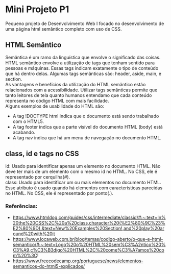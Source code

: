 # Mini Projeto P1
Pequeno projeto de Desenvolvimento Web I focado no desenvolvimento de uma página html semântico completo com uso de CSS.

## HTML Semântico
   Semântica é um ramo da linguística que envolve o significado das coisas. HTML semântico envolve a utilização de tags que tenham sentido para pessoas e máquinas. Essas tags indicam exatamente o tipo de conteúdo que há dentro delas. Algumas tags semânticas são: header, aside, main, e section.  
   As vantagens e benefícios da utilização do HTML semântico estão relacionados com a acessibilidade. Utilizar tags semânticas permite que tanto leitores de tela quanto humanos entendamo que cada conteúdo representa no código HTML com mais facilidade.  
   Alguns exemplos de usabilidade do HTML são:
   - A tag !DOCTYPE html indica que o documento está sendo trabalhado com o HTML5.
   - A tag footer indica que a parte visível do documento HTML (body) está acabando.
   - A tag nav indica que há um menu de navegação no documento HTML.

## class, id e tags no CSS
id: Usado para identificar apenas um elemento no documento HTML. Não deve ter mais de um elemento com o mesmo id no HTML. No CSS, ele é representado por cerquilha(#).  
class: Usado para identificar um ou mais elementos no documento HTML. Esse atributo é usado quando há elementos com características parecidas no HTML. No CSS, ele é representado por ponto(.).

### Referências:
- https://www.htmldog.com/guides/css/intermediate/classid/#:~:text=In%20the%20CSS%2C%20a%20class,character%20(%E2%80%9C%23%E2%80%9D).&text=New%20Examples%20Section!,and%20play%20around%20with%20it
- https://www.locaweb.com.br/blog/temas/codigo-aberto/o-que-e-html-semantico/#:~:text=Logo%20o%20HTML%20sem%C3%A2ntico%20%C3%A9,c%C3%B3digo%20HTML%2C%20come%C3%A7amos%20com%20%3C!
- https://www.freecodecamp.org/portuguese/news/elementos-semanticos-do-html5-explicados/
